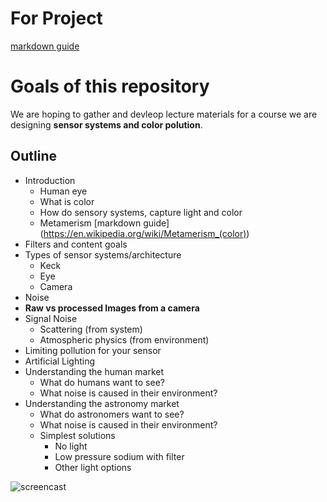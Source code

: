 # For Project
[markdown guide](https://help.github.com/articles/github-flavored-markdown/)

# Goals of this repository
We are hoping to gather and devleop lecture materials for a course we are designing **sensor systems and color polution**.

## Outline
- Introduction
    - Human eye
    - What is color
    - How do sensory systems, capture light and color
    - Metamerism [markdown guide] (https://en.wikipedia.org/wiki/Metamerism_(color))
- Filters and content goals
- Types of sensor systems/architecture
    - Keck
    - Eye
    - Camera
- Noise
- **Raw vs processed Images from a camera**
- Signal Noise
    - Scattering (from system)
    - Atmospheric physics (from environment)
- Limiting pollution for your sensor
- Artificial Lighting
- Understanding the human market
    - What do humans want to see?
    - What noise is caused in their environment?
- Understanding the astronomy market
    - What do astronomers want to see?
    - What noise is caused in their environment?
    - Simplest solutions
        - No light
        - Low pressure sodium with filter
        - Other light options


![screencast](https://raw.githubusercontent.com/probinso/color-polution/master/Screenshot.png?token=ABCCD7PWMaQbqA1yKzTY7hH4DNz5-kkbks5WnBcHwA%3D%3D)
